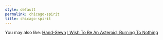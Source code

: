 ```yaml
---
style: default
permalink: chicago-spirit
title: chicago-spirit
---
```

You may also like:
[Hand-Sewn](http://scp-wiki.net/hand-sewn)
[I Wish To Be An Asteroid, Burning To Nothing](http://scp-wiki.net/i-wish-to-be-an-asteroid-burning-to-nothing)